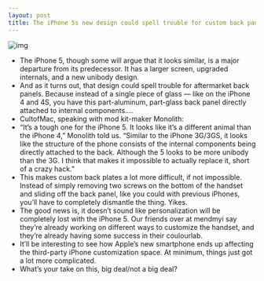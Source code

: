 ```yaml
---
layout: post
title: The iPhone 5s new design could spell trouble for custom back panels
---
```

![img](http://media.idownloadblog.com/wp-content/uploads/2012/09/iPhone-5-introduction-video-white-perspective-001.jpg)
* The iPhone 5, though some will argue that it looks similar, is a major departure from its predecessor. It has a larger screen, upgraded internals, and a new unibody design.
* And as it turns out, that design could spell trouble for aftermarket back panels. Because instead of a single piece of glass — like on the iPhone 4 and 4S, you have this part-aluminum, part-glass back panel directly attached to internal components….
* CultofMac, speaking with mod kit-maker Monolith:
* “It’s a tough one for the iPhone 5. It looks like it’s a different animal than the iPhone 4,” Monolith told us. “Similar to the iPhone 3G/3GS, it looks like the structure of the phone consists of the internal components being directly attached to the back. Although the 5 looks to be more unibody than the 3G. I think that makes it impossible to actually replace it, short of a crazy hack.”
* This makes custom back plates a lot more difficult, if not impossible. Instead of simply removing two screws on the bottom of the handset and sliding off the back panel, like you could with previous iPhones, you’ll have to completely dismantle the thing. Yikes.
* The good news is, it doesn’t sound like personalization will be completely lost with the iPhone 5. Our friends over at mendmyi say they’re already working on different ways to customize the handset, and they’re already having some success in their coulourlab.
* It’ll be interesting to see how Apple’s new smartphone ends up affecting the third-party iPhone customization space. At minimum, things just got a lot more complicated.
* What’s your take on this, big deal/not a big deal?

